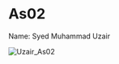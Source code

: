 # As02
Name: Syed Muhammad Uzair


![Uzair_As02](https://user-images.githubusercontent.com/61597948/125412735-0684a580-e374-11eb-9bff-c35c40776751.PNG)
